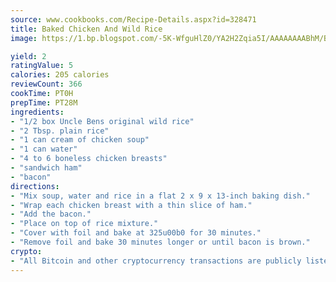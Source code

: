 ```yaml
---
source: www.cookbooks.com/Recipe-Details.aspx?id=328471
title: Baked Chicken And Wild Rice
image: https://1.bp.blogspot.com/-5K-WfguHlZ0/YA2H2Zqia5I/AAAAAAAABhM/Bdgu68p4aG0Q6jWdy3eGaUXSKw5p3sdxwCLcBGAsYHQ/s324/7.png

yield: 2
ratingValue: 5
calories: 205 calories
reviewCount: 366
cookTime: PT0H
prepTime: PT28M
ingredients:
- "1/2 box Uncle Bens original wild rice"
- "2 Tbsp. plain rice"
- "1 can cream of chicken soup"
- "1 can water"
- "4 to 6 boneless chicken breasts"
- "sandwich ham"
- "bacon"
directions:
- "Mix soup, water and rice in a flat 2 x 9 x 13-inch baking dish."
- "Wrap each chicken breast with a thin slice of ham."
- "Add the bacon."
- "Place on top of rice mixture."
- "Cover with foil and bake at 325u00b0 for 30 minutes."
- "Remove foil and bake 30 minutes longer or until bacon is brown."
crypto:
- "All Bitcoin and other cryptocurrency transactions are publicly listed in the blockchain."
---
```

